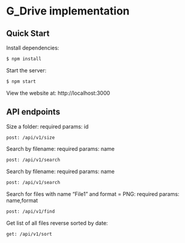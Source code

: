 # G_Drive implementation

## Quick Start

Install dependencies:

```bash
$ npm install
```

Start the server:

```bash
$ npm start
```

View the website at: http://localhost:3000

## API endpoints

Size a folder:
required params: id

```bash
post: /api/v1/size
```

Search by filename:
required params: name

```bash
post: /api/v1/search
```

Search by filename:
required params: name

```bash
post: /api/v1/search
```

Search for files with name “File1” and format = PNG:
required params: name,format

```bash
post: /api/v1/find
```

Get list of all files reverse sorted by date:

```bash
get: /api/v1/sort
```